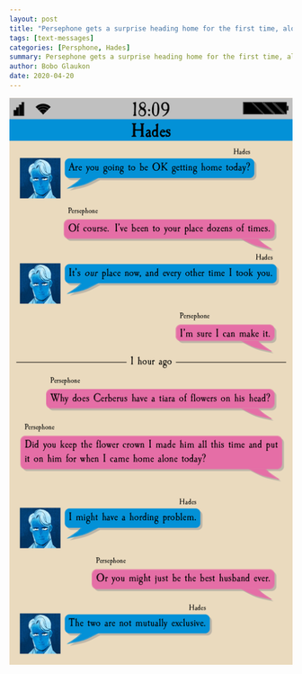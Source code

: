 ```yaml
---
layout: post
title: "Persephone gets a surprise heading home for the first time, alone."
tags: [text-messages]
categories: [Persphone, Hades]
summary: Persephone gets a surprise heading home for the first time, alone.
author: Bobo Glaukon
date: 2020-04-20
---
```


![Persephone gets a surprise heading home for the first time, alone.](/assets/img/firsttime.png)
